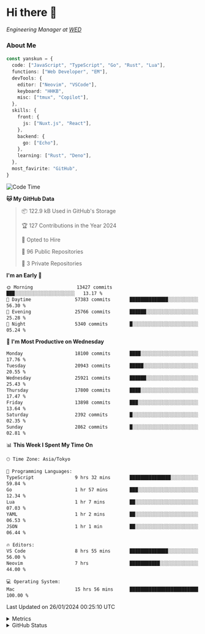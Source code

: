 # Hi there&nbsp;:wave:

<!-- ![Alt text](https://spotify-recently-played-readme.vercel.app/api?user=31kynbuubkiu3r4qh4hjuaglhfay) -->

_Engineering Manager at [WED](https://github.com/wedinc)_

### About Me

```ts
const yanskun = {
  code: ["JavaScript", "TypeScript", "Go", "Rust", "Lua"],
  functions: ["Web Developer", "EM"],
  devTools: {
    editor: ["Neovim", "VSCode"],
    keyboard: "HHKB",
    misc: ["tmux", "Copilot"],
  },
  skills: {
    front: {
      js: ["Nuxt.js", "React"],
    },
    backend: {
      go: ["Echo"],
    },
    learning: ["Rust", "Deno"],
  },
  most_favirite: "GitHub",
}
```

<!--START_SECTION:waka-->
![Code Time](http://img.shields.io/badge/Code%20Time-669%20hrs%2051%20mins-blue)

**🐱 My GitHub Data** 

> 📦 122.9 kB Used in GitHub's Storage 
 > 
> 🏆 127 Contributions in the Year 2024
 > 
> 💼 Opted to Hire
 > 
> 📜 96 Public Repositories 
 > 
> 🔑 3 Private Repositories 
 > 
**I'm an Early 🐤** 

```text
🌞 Morning                13427 commits       ███░░░░░░░░░░░░░░░░░░░░░░   13.17 % 
🌆 Daytime                57383 commits       ██████████████░░░░░░░░░░░   56.30 % 
🌃 Evening                25766 commits       ██████░░░░░░░░░░░░░░░░░░░   25.28 % 
🌙 Night                  5340 commits        █░░░░░░░░░░░░░░░░░░░░░░░░   05.24 % 
```
📅 **I'm Most Productive on Wednesday** 

```text
Monday                   18100 commits       ████░░░░░░░░░░░░░░░░░░░░░   17.76 % 
Tuesday                  20943 commits       █████░░░░░░░░░░░░░░░░░░░░   20.55 % 
Wednesday                25921 commits       ██████░░░░░░░░░░░░░░░░░░░   25.43 % 
Thursday                 17800 commits       ████░░░░░░░░░░░░░░░░░░░░░   17.47 % 
Friday                   13898 commits       ███░░░░░░░░░░░░░░░░░░░░░░   13.64 % 
Saturday                 2392 commits        █░░░░░░░░░░░░░░░░░░░░░░░░   02.35 % 
Sunday                   2862 commits        █░░░░░░░░░░░░░░░░░░░░░░░░   02.81 % 
```


📊 **This Week I Spent My Time On** 

```text
🕑︎ Time Zone: Asia/Tokyo

💬 Programming Languages: 
TypeScript               9 hrs 32 mins       ███████████████░░░░░░░░░░   59.84 % 
Go                       1 hr 57 mins        ███░░░░░░░░░░░░░░░░░░░░░░   12.34 % 
Lua                      1 hr 7 mins         ██░░░░░░░░░░░░░░░░░░░░░░░   07.03 % 
YAML                     1 hr 2 mins         ██░░░░░░░░░░░░░░░░░░░░░░░   06.53 % 
JSON                     1 hr 1 min          ██░░░░░░░░░░░░░░░░░░░░░░░   06.44 % 

🔥 Editors: 
VS Code                  8 hrs 55 mins       ██████████████░░░░░░░░░░░   56.00 % 
Neovim                   7 hrs               ███████████░░░░░░░░░░░░░░   44.00 % 

💻 Operating System: 
Mac                      15 hrs 56 mins      █████████████████████████   100.00 % 
```


 Last Updated on 26/01/2024 00:25:10 UTC
<!--END_SECTION:waka-->

<details>
  <summary>Metrics</summary>
  <img src="https://github.com/yanskun/yanskun/blob/main/github-metrics.svg" alt="Metrics">
</details>

<details>
  <summary>GitHub Status</summary>
  <picture>
    <source media="(prefers-color-scheme: dark)" srcset="https://raw.githubusercontent.com/yanskun/yanskun/master/profile-summary-card-output/nord_dark/0-profile-details.svg">
   <img src="https://raw.githubusercontent.com/yanskun/yanskun/master/profile-summary-card-output/default/0-profile-details.svg">
  </picture>
  <br>
  <picture>
    <source media="(prefers-color-scheme: dark)" srcset="https://raw.githubusercontent.com/yanskun/yanskun/master/profile-summary-card-output/nord_dark/1-repos-per-language.svg">
   <img src="https://raw.githubusercontent.com/yanskun/yanskun/master/profile-summary-card-output/default/1-repos-per-language.svg">
  </picture>
  <picture>
    <source media="(prefers-color-scheme: dark)" srcset="https://raw.githubusercontent.com/yanskun/yanskun/master/profile-summary-card-output/nord_dark/2-most-commit-language.svg">
   <img src="https://raw.githubusercontent.com/yanskun/yanskun/master/profile-summary-card-output/default/2-most-commit-language.svg">
  </picture>
  <br>
  <picture>
    <source media="(prefers-color-scheme: dark)" srcset="https://raw.githubusercontent.com/yanskun/yanskun/master/profile-summary-card-output/nord_dark/3-stats.svg">
   <img src="https://raw.githubusercontent.com/yanskun/yanskun/master/profile-summary-card-output/default/3-stats.svg">
  </picture>
  <picture>
    <source media="(prefers-color-scheme: dark)" srcset="https://raw.githubusercontent.com/yanskun/yanskun/master/profile-summary-card-output/nord_dark/4-productive-time.svg">
   <img src="https://raw.githubusercontent.com/yanskun/yanskun/master/profile-summary-card-output/default/4-productive-time.svg">
  </picture>
</details>
